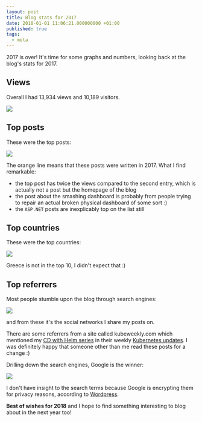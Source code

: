 ```yaml
---
layout: post
title: Blog stats for 2017
date: 2018-01-01 11:06:21.000000000 +01:00
published: true
tags:
  - meta
---
```


2017 is over! It's time for some graphs and numbers, looking back at the blog's
stats for 2017.

## Views

Overall I had 13,934 views and 10,189 visitors.

<img src="{{ site.baseurl }}/assets/2018/01/01/10_31_36-stats-e280b9-ngeor-wordpress-com-e28094-wordpress-com.png" />

## Top posts

These were the top posts:

<img src="{{ site.baseurl }}/assets/2018/01/01/10_37_51-ngeor-wordpress-com-e28094-wordpress-com.png" />

The orange line means that these posts were written in 2017. What I find
remarkable:

<ul>
<li>the top post has twice the views compared to the second entry, which is actually not a post but the homepage of the blog</li>
<li>the post about the smashing dashboard is probably from people trying to repair an actual broken physical dashboard of some sort :)</li>
<li>the <code>ASP.NET</code> posts are inexplicably top on the list still</li>
</ul>

## Top countries

These were the top countries:

<img src="{{ site.baseurl }}/assets/2018/01/01/10_33_07-stats-e280b9-ngeor-wordpress-com-e28094-wordpress-com1.png" />

Greece is not in the top 10, I didn't expect that :)

## Top referrers

Most people stumble upon the blog through search engines:

<img src="{{ site.baseurl }}/assets/2018/01/01/10_39_29-stats-e280b9-ngeor-wordpress-com-e28094-wordpress-com.png" />

and from these it's the social networks I share my posts on.

There are some referrers from a site called kubeweekly.com which mentioned my
<a href="{% link _series/2017-12-09-cd-with-helm.md %}">CD with Helm series</a> in their
weekly <a href="https://kubeweekly.com/kubeweekly-116/">Kubernetes updates</a>.
I was definitely happy that someone other than me read these posts for a change
:)

Drilling down the search engines, Google is the winner:

<img src="{{ site.baseurl }}/assets/2018/01/01/10_40_23-stats-e280b9-ngeor-wordpress-com-e28094-wordpress-com.png" />

I don't have insight to the search terms because Google is encrypting them for
privacy reasons, according to
<a href="https://en.support.wordpress.com/stats/#search-engine-terms">Wordpress</a>.

<strong>Best of wishes for 2018</strong> and I hope to find something
interesting to blog about in the next year too!
